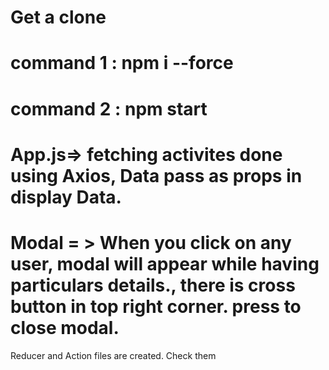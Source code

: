 # Get a clone

# command 1 : npm i --force
# command 2 : npm start

# App.js=> fetching activites done using Axios, Data pass as props in display Data.
# Modal = >  When you click on any user, modal will appear while having particulars details., there is cross button in top right corner. press to close modal.
Reducer and Action files are created. Check them
